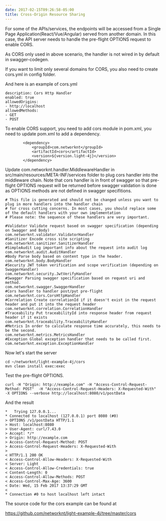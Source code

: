 ```yaml
---
date: 2017-02-15T09:26:58-05:00
title: Cross-Origin Resource Sharing
---
```


For some of the APIs/services, the endpoints will be accessed from a Single Page 
Application(React/Vue/Angular) served from another domain. In this case, the API
server needs to handle the pre-flight OPTIONS request to enable CORS. 

As CORS only used in above scenario, the handler is not wired in by default in
swagger-codegen. 

If you want to limit only several domains for CORS, you also need to create cors.yml
in config folder.

And here is an example of cors.yml

```
description: Cors Http Handler
enabled: true
allowedOrigins:
- http://localhost
allowedMethods:
- GET
- POST
```

To enable CORS support, you need to add cors module in pom.xml, you need to update 
pom.xml to add a dependency.

```
        <dependency>
            <groupId>com.networknt</groupId>
            <artifactId>cors</artifactId>
            <version>${version.light-4j}</version>
        </dependency>

```

Update com.networknt.handler.MiddlewareHandler in src/main/resources/META-INF/services
folder to plug cors handler into the middleware chain. Note that cors handler is in front
of swagger so that pre-flight OPTIONS request will be returned before swagger validation
is done as OPTIONS methods are not defined in swagger specifitions. 

```
# This file is generated and should not be changed unless you want to plug in more handlers into the handler chain
# for cross cutting concerns. In most cases, you should replace some of the default handlers with your own implementation
# Please note: the sequence of these handlers are very important.

#Validator Validate request based on swagger specification (depending on Swagger and Body)
com.networknt.validator.ValidatorHandler
#Sanitizer Encode cross site scripting
com.networknt.sanitizer.SanitizerHandler
#SimpleAudit Log important info about the request into audit log
com.networknt.audit.AuditHandler
#Body Parse body based on content type in the header.
com.networknt.body.BodyHandler
#Security JWT token verification and scope verification (depending on SwaggerHandler)
com.networknt.security.JwtVerifyHandler
#Swagger Parsing swagger specification based on request uri and method.
com.networknt.swagger.SwaggerHandler
#Cors handler to handler post/put pre-flight
com.networknt.cors.CorsHttpHandler
#Correlation Create correlationId if it doesn't exist in the request header and put it into the request header
com.networknt.correlation.CorrelationHandler
#Traceability Put traceabilityId into response header from request header if it exists
com.networknt.traceability.TraceabilityHandler
#Metrics In order to calculate response time accurately, this needs to be the second.
com.networknt.metrics.MetricsHandler
#Exception Global exception handler that needs to be called first.
com.networknt.exception.ExceptionHandler
```


Now let's start the server
```
cd ~/networknt/light-example-4j/cors
mvn clean install exec:exec
```

Test the pre-flight OPTIONS.

```
curl -H "Origin: http://example.com" -H "Access-Control-Request-Method: POST"  -H "Access-Control-Request-Headers: X-Requested-With"  -X OPTIONS --verbose http://localhost:8080/v1/postData
```

And the result
```
*   Trying 127.0.0.1...
* Connected to localhost (127.0.0.1) port 8080 (#0)
> OPTIONS /v1/postData HTTP/1.1
> Host: localhost:8080
> User-Agent: curl/7.43.0
> Accept: */*
> Origin: http://example.com
> Access-Control-Request-Method: POST
> Access-Control-Request-Headers: X-Requested-With
> 
< HTTP/1.1 200 OK
< Access-Control-Allow-Headers: X-Requested-With
< Server: Light
< Access-Control-Allow-Credentials: true
< Content-Length: 0
< Access-Control-Allow-Methods: POST
< Access-Control-Max-Age: 3600
< Date: Wed, 15 Feb 2017 13:37:29 GMT
< 
* Connection #0 to host localhost left intact

```

The source code for the cors example can be found at

https://github.com/networknt/light-example-4j/tree/master/cors

